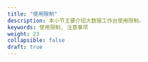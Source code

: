 ```yaml
---
title: "使用限制"
description: 本小节主要介绍大数据工作台使用限制。 
keywords: 使用限制, 注意事项 
weight: 23
collapsible: false
draft: true
---
```





